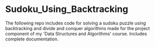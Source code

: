 # Sudoku_Using_Backtracking
The following repo includes code for solving a sudoku puzzle using backtracking and divide and conquer algorithms made for the project component of my 'Data Structures and Algorithms' course.
Includes complete documentation.
